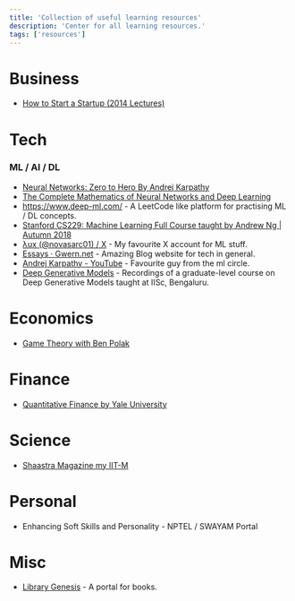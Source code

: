 ```yaml
---
title: 'Collection of useful learning resources'
description: 'Center for all learning resources.'
tags: ['resources']
---
```


# Business

- [How to Start a Startup (2014 Lectures)](https://www.youtube.com/playlist?list=PLQ-uHSnFig5MaafmEhFox7rO-b0RxQth-)

# Tech

### ML / AI / DL

- [Neural Networks: Zero to Hero By Andrej Karpathy](https://www.youtube.com/playlist?list=PLAqhIrjkxbuWI23v9cThsA9GvCAUhRvKZ)
- [The Complete Mathematics of Neural Networks and Deep Learning](https://www.youtube.com/watch?v=Ixl3nykKG9M)
- https://www.deep-ml.com/ - A LeetCode like platform for practising ML / DL concepts.
- [Stanford CS229: Machine Learning Full Course taught by Andrew Ng | Autumn 2018](https://www.youtube.com/playlist?list=PLoROMvodv4rMiGQp3WXShtMGgzqpfVfbU)
- [λux (@novasarc01) / X](https://x.com/novasarc01) - My favourite X account for ML stuff.
- [Essays · Gwern.net](https://gwern.net/) - Amazing Blog website for tech in general.
- [Andrej Karpathy - YouTube](https://www.youtube.com/@AndrejKarpathy) - Favourite guy from the ml circle.
- [Deep Generative Models](https://www.youtube.com/playlist?list=PLL1s8qiaGy0LwIajdxKZr_FRL7KZeQK9r) - Recordings of a graduate-level course on Deep Generative Models taught at IISc, Bengaluru.

# Economics

- [Game Theory with Ben Polak](https://www.youtube.com/playlist?list=PL6EF60E1027E1A10B)

# Finance

- [Quantitative Finance by Yale University](https://www.youtube.com/playlist?list=PL3F00F1C2D402D45C)

# Science

- [Shaastra Magazine my IIT-M](https://shaastramag.iitm.ac.in)

# Personal

- Enhancing Soft Skills and Personality - NPTEL / SWAYAM Portal

# Misc

- [Library Genesis](https://libgen.is/) - A portal for books.
